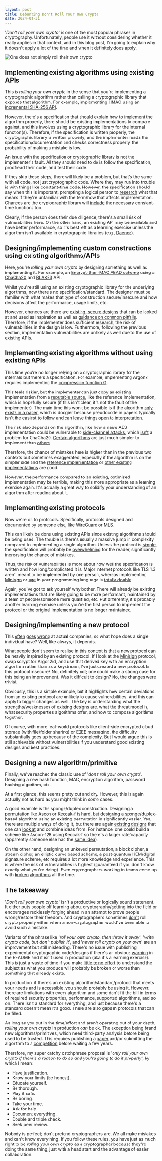 ```yaml
---
layout: post
title: Debunking Don't Roll Your Own Crypto
date: 2024-08-31
---
```


'*Don't roll your own crypto*' is one of the most popular phrases in cryptography. Unfortunately, people use it without considering whether it really applies in that context, and in this blog post, I'm going to explain why it doesn't apply a lot of the time and when it definitely does apply.

![One does not simply roll their own crypto](/images/2024-08-31-debunking-dont-roll-your-own-crypto/one-does-not-simply-roll-their-own-crypto.jpg)

## Implementing existing algorithms using existing APIs
This is *rolling your own crypto* in the sense that you're implementing a cryptographic algorithm rather than calling a cryptographic library that exposes that algorithm. For example, implementing [HMAC](https://www.rfc-editor.org/rfc/rfc2104) using an [incremental SHA-256 API](https://doc.libsodium.org/advanced/sha-2_hash_function#sha-256).

However, there's a specification that should explain how to implement the algorithm properly, there should be existing implementations to compare against, and this involves using a cryptographic library for the internal function(s). Therefore, if the specification is written properly, the cryptographic library is written properly, and the implementer reads the specification/documentation and checks correctness properly, the probability of making a mistake is low.

An issue with the specification or cryptographic library is not the implementer's fault. All they should need to do is follow the specification, proofread their code, and test their code.

If they skip these steps, there will likely be a problem, but that's the same with all code, not just cryptographic code. Where they may run into trouble is with things like [constant-time code](https://soatok.blog/2020/08/27/soatoks-guide-to-side-channel-attacks/). However, the specification should say when this is important, prompting a logical person to [research](https://github.com/veorq/cryptocoding) what that means if they're unfamiliar with the term/how that affects implementation. Chances are the cryptographic library will [include](https://doc.libsodium.org/helpers) the necessary constant-time functions too.

Clearly, if the person does their due diligence, there's a small risk of vulnerabilities here. On the other hand, an existing API may be available and have better performance, so it's best left as a learning exercise unless the algorithm isn't available in cryptographic libraries (e.g., [Daence](https://eprint.iacr.org/2020/067)).

## Designing/implementing custom constructions using existing algorithms/APIs
Here, you're *rolling your own crypto* by designing something as well as implementing it. For example, an [Encrypt-then-MAC AEAD scheme](https://soatok.blog/2020/09/09/designing-new-cryptography-for-non-standard-threat-models/) using a [ChaCha20](https://doc.libsodium.org/advanced/stream_ciphers/chacha20) and [BLAKE3](https://github.com/BLAKE3-team/BLAKE3) API.

Whilst you're still using an existing cryptographic library for the underlying algorithms, now there's no specification/standard. The designer must be familiar with what makes that type of construction secure/insecure and how decisions affect the performance, usage limits, etc.

However, chances are there are [existing, secure designs](https://www.rfc-editor.org/rfc/rfc8439) that can be looked at and used as inspiration as well as [guidance on common pitfalls](https://soatok.blog/2021/07/30/canonicalization-attacks-against-macs-and-signatures/). Therefore, if the implementer does sufficient [research](https://eprint.iacr.org/2014/206), the risk of vulnerabilities in the design is low. Furthermore, following the previous section, implementation vulnerabilities are unlikely as well due to the use of existing APIs.

## Implementing existing algorithms without using existing APIs
This time you're no longer relying on a cryptographic library for the internals but there's a specification. For example, implementing Argon2 requires implementing the [compression function G](https://www.rfc-editor.org/rfc/rfc9106.html#section-3.5).

This feels riskier, but the implementer can just copy an existing implementation from a [reputable source](https://tweetnacl.cr.yp.to/), like the reference implementation, which is hopefully secure (if this isn't clear, it's not the fault of the implementer). The main time this won't be possible is if the algorithm [only exists in a paper](https://csrc.nist.gov/csrc/media/Events/2023/third-workshop-on-block-cipher-modes-of-operation/documents/accepted-papers/Flexible%20Authenticated%20Encryption.pdf), which is dodgier because pseudocode in papers typically isn't the easiest to follow and can leave things [open to interpretation](https://eprint.iacr.org/2016/027).

The risk also depends on the algorithm, like how a naïve AES implementation could be vulnerable to [side-channel attacks](https://cr.yp.to/antiforgery/cachetiming-20050414.pdf), which [isn't](https://crypto.stackexchange.com/questions/33057/chacha20-immune-to-timing-attacks) a problem for ChaCha20. [Certain algorithms](https://ascon.iaik.tugraz.at/) are just much simpler to implement than [others](https://eprint.iacr.org/2014/793).

Therefore, the chance of mistakes here is higher than in the previous two contexts but sometimes exaggerated, especially if the algorithm is on the simpler side and the [reference implementation](https://github.com/cfrg/draft-irtf-cfrg-aegis-aead/tree/main/reference-implementations) or [other existing implementations](https://github.com/LoupVaillant/Monocypher) are good.

However, the performance compared to an existing, optimised implementation may be terrible, making this more appropriate as a learning exercise again. It's actually a great way to solidify your understanding of an algorithm after reading about it.

## Implementing existing protocols
Now we're on to protocols. Specifically, protocols designed and documented by someone else, like [WireGuard](https://www.wireguard.com/protocol/) or [MLS](https://www.rfc-editor.org/rfc/rfc9420).

This can likely be done using existing APIs since existing algorithms should be being used. The trouble is there's usually a massive jump in complexity compared to implementing a single algorithm. Unless the protocol is [simple](https://github.com/samuel-lucas6/Cahir), the specification will probably be [overwhelming](https://www.rfc-editor.org/rfc/rfc8446) for the reader, significantly increasing the chance of mistakes.

Thus, the risk of vulnerabilities is more about how well the specification is written and how long/complicated it is. Major Internet protocols like TLS 1.3 aren't meant to be implemented by one person, whereas implementing [Minisign](https://jedisct1.github.io/minisign/) or [age](https://github.com/C2SP/C2SP/blob/main/age.md) in your programming language is [totally doable](https://github.com/FiloSottile/awesome-age).

Again, you've got to ask yourself why bother. There will already be existing implementations that are likely going to be more performant, maintained by a team of people/someone more qualified, etc. Put differently, it's probably another learning exercise unless you're the first person to implement the protocol or the original implementation is no longer maintained.

## Designing/implementing a new protocol
This [often](https://breakingthe3ma.app/) [goes](https://eprint.iacr.org/2023/485) [wrong](https://eprint.iacr.org/2024/546) at actual companies, so what hope does a single individual have? Well, like always, it depends.

What people don't seem to realise in this context is that a new protocol can be heavily inspired by an existing protocol. If I look at the [Minisign](https://jedisct1.github.io/minisign/) protocol, swap scrypt for Argon2id, and use that derived key with an encryption algorithm rather than as a keystream, I've just created a new protocol. Is this protocol insecure? No, definitely not; one could make a strong case for this being an improvement. Was it difficult to design? No, the changes were trivial.

Obviously, this is a simple example, but it highlights how certain deviations from an existing protocol are unlikely to cause vulnerabilities. And this can apply to bigger changes as well. The key is understanding what the strengths/weaknesses of existing designs are, what the threat model is, what security properties algorithms offer, and how to compose algorithms together.

Of course, with more real-world protocols like client-side encrypted cloud storage (with file/folder sharing) or E2EE messaging, the difficulty substantially goes up because of the complexity. But I would argue this is still achievable without vulnerabilities if you understand good existing designs and best practices.

## Designing a new algorithm/primitive
Finally, we've reached the classic use of '*don't roll your own crypto*'. Designing a new hash function, MAC, encryption algorithm, password hashing algorithm, etc.

At a first glance, this seems pretty cut and dry. However, this is again actually not as hard as you might think in *some* cases.

A good example is the sponge/duplex construction. Designing a permutation like [Ascon](https://ascon.iaik.tugraz.at/specification.html) or [Keccak-f](https://keccak.team/keccak.html) is hard, but designing a sponge/duplex-based algorithm using an existing permutation is significantly easier. Yes, there are multiple ways of doing it, but there are again [existing](https://keccak.team/papers.html) [designs](https://csrc.nist.gov/Projects/Lightweight-Cryptography) that one can [look at](https://eprint.iacr.org/2021/1574) and combine ideas from. For instance, one could build a scheme like Ascon-128 using Keccak-f so there's a larger rate/capacity (apparently someone else had the [same idea](https://eprint.iacr.org/2024/858)).

On the other hand, designing an unkeyed permutation, a block cipher, a stream cipher, an elliptic curve based scheme, a post-quantum KEM/digital signature scheme, etc requires a lot more knowledge and experience. This is where the risk of vulnerabilities is highest (guaranteed if you don't know exactly what you're doing). Even cryptographers working in teams come up with [broken](https://eprint.iacr.org/2022/214) [algorithms](https://eprint.iacr.org/2022/975) all the time.

## The takeaway
'*Don't roll your own crypto*' isn't a productive or logically sound statement. It either puts people off learning about cryptography/getting into the field or encourages recklessly forging ahead in an attempt to prove people wrong/restore their freedom. And cryptographers sometimes [don't](https://terrapin-attack.com/) roll crypto properly either when a non-cryptographer would've been able to avoid such a mistake.

Variants of the phrase like '*roll your own crypto, then throw it away*', '*write crypto code, but don't publish it*', and '*never roll crypto on your own*' are an improvement but still misleading. There's no issue with publishing experimental cryptographic code/designs if there's an obvious [warning](https://github.com/orgs/community/discussions/16925) in the README and it isn't used in production (aka it's a learning exercise). This is just a waste of time if you make [little to no effort](https://old.reddit.com/r/crypto/comments/1f2clla/meta_programming_encryption_technique_assumption/) to understand the subject as what you produce will probably be broken or worse than something that already exists.

In production, if there's an existing algorithm/standard/protocol that meets your needs and is accessible, you should probably be using it. However, there are limitations with every algorithm and some don't fit the bill in terms of required security properties, performance, supported algorithms, and so on. There isn't a standard for everything, and just because there's a standard doesn't mean it's good. There are also gaps in protocols that can be filled.

As long as you put in the time/effort and aren't operating out of your depth, *rolling your own crypto* in production *can* be ok. The exception being brand new algorithms/primitives, which need third-party analysis before being used to be trusted. This requires publishing a [paper](https://eprint.iacr.org/) and/or submitting the algorithm to a [competition](https://eprint.iacr.org/2020/1608) before waiting a few years.

Therefore, my super catchy catchphrase proposal is '*only roll your own crypto if there's a reason to do so and you're going to do it properly*', by which I mean:

- Have justification.
- Know your limits (be honest).
- Educate yourself.
- Be thorough.
- Play it safe.
- Be boring.
- Take your time.
- Ask for help.
- Document everything.
- Double and triple check.
- Seek peer review.

Nobody is perfect; don't pretend cryptographers are. We all make mistakes and can't know everything. If you follow these rules, you have just as much right to be *rolling your own crypto* as a cryptographer because they're doing the same thing, just with a head start and the advantage of easier collaboration.
